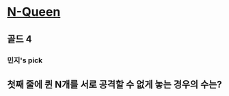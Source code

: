 # [N-Queen](https://www.acmicpc.net/problem/9663)

## 골드 4
### 민지's pick

## 첫째 줄에 퀸 N개를 서로 공격할 수 없게 놓는 경우의 수는?